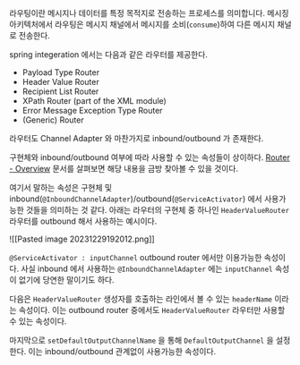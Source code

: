 라우팅이란 메시지나 데이터를 특정 목적지로 전송하는 프로세스를 의미합니다. 메시징 아키텍처에서 라우팅은 메시지 채널에서 메시지를 소비(`consume`)하여 다른 메시지 채널로 전송한다.

spring integeration 에서는 다음과 같은 라우터를 제공한다.

- Payload Type Router
- Header Value Router
- Recipient List Router
- XPath Router (part of the XML module)
- Error Message Exception Type Router
- (Generic) Router

라우터도 Channel Adapter 와 마찬가지로 inbound/outbound 가 존재한다. 

구현체와 inbound/outbound 여부에 따라 사용할 수 있는 속성들이 상이하다. [Router - Overview](https://docs.spring.io/spring-integration/reference/router/overview.html) 문서를 살펴보면 해당 내용을 금방 찾아볼 수 있을 것이다.

여기서 말하는 속성은 구현체 및 inbound(`@InboundChannelAdapter`)/outbound(`@ServiceActivator`)
에서 사용가능한 것들을 의미하는 것 같다. 아래는 라우터의 구현체 중 하나인 `HeaderValueRouter` 라우터를 outbound 해서 사용하는 예시이다.

![[Pasted image 20231229192012.png]]

`@ServiceActivator : inputChannel`  outbound router 에서만 이용가능한 속성이다. 사실 inbound 에서 사용하는 `@InboundChannelAdapter` 에는 `inputChannel` 속성이 없기에 당연한 말이기도 하다.

다음은 `HeaderValueRouter` 생성자를 호출하는 라인에서 볼 수 있는 `headerName` 이라는 속성이다. 이는 outbound router 중에서도 `HeaderValueRouter` 라우터만 사용할 수 있는 속성이다.

마지막으로 `setDefaultOutputChannelName`  을 통해 `DefaultOutputChannel` 을 설정한다. 이는 inbound/outbound 관계없이 사용가능한 속성이다.